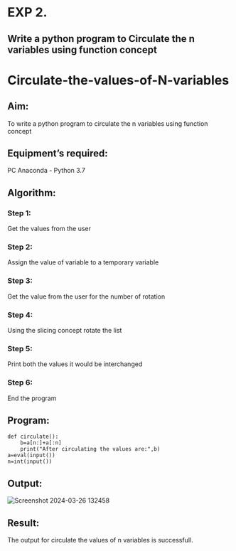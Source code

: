 # EXP 2.

## Write a python program to Circulate the n variables using function concept

# Circulate-the-values-of-N-variables

## Aim:
To write a python program to circulate the n variables using function concept

## Equipment’s required:
PC
Anaconda - Python 3.7

## Algorithm: 
### Step 1: 
Get the values from the user
### Step 2: 
Assign the value of variable to a temporary variable
### Step 3: 
Get the value from the user for the number of rotation
### Step 4: 
Using the slicing concept rotate the list
### Step 5: 
Print both the values it would be interchanged
### Step 6: 
End the program

## Program:

```
def circulate():
    b=a[n:]+a[:n]
    print("After circulating the values are:",b)
a=eval(input())
n=int(input())
```

## Output:
![Screenshot 2024-03-26 132458](https://github.com/navinofficial/Python-programming-/assets/151710204/ef7951f7-72eb-47b6-be67-36360af50b13)




## Result:
The output for circulate the values of n variables is successfull.
